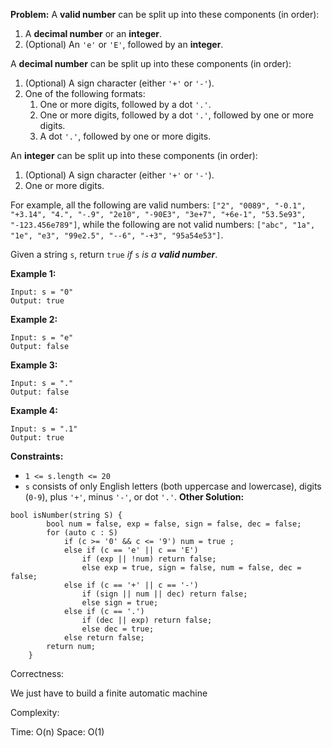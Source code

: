**Problem:**
A **valid number** can be split up into these components (in order):

1. A **decimal number** or an **integer**.
2. (Optional) An `'e'` or `'E'`, followed by an **integer**.

A **decimal number** can be split up into these components (in order):

1. (Optional) A sign character (either `'+'` or `'-'`).
2. One of the following formats:
   1. One or more digits, followed by a dot `'.'`.
   2. One or more digits, followed by a dot `'.'`, followed by one or more digits.
   3. A dot `'.'`, followed by one or more digits.

An **integer** can be split up into these components (in order):

1. (Optional) A sign character (either `'+'` or `'-'`).
2. One or more digits.

For example, all the following are valid numbers: `["2", "0089", "-0.1", "+3.14", "4.", "-.9", "2e10", "-90E3", "3e+7", "+6e-1", "53.5e93", "-123.456e789"]`, while the following are not valid numbers: `["abc", "1a", "1e", "e3", "99e2.5", "--6", "-+3", "95a54e53"]`.

Given a string `s`, return `true` *if* `s` *is a **valid number***.

 

**Example 1:**

```
Input: s = "0"
Output: true
```

**Example 2:**

```
Input: s = "e"
Output: false
```

**Example 3:**

```
Input: s = "."
Output: false
```

**Example 4:**

```
Input: s = ".1"
Output: true
```

 

**Constraints:**

- `1 <= s.length <= 20`
- `s` consists of only English letters (both uppercase and lowercase), digits (`0-9`), plus `'+'`, minus `'-'`, or dot `'.'`.
**Other Solution:**
```
bool isNumber(string S) {
        bool num = false, exp = false, sign = false, dec = false;
        for (auto c : S)
            if (c >= '0' && c <= '9') num = true ;    
            else if (c == 'e' || c == 'E')
                if (exp || !num) return false;
                else exp = true, sign = false, num = false, dec = false;
            else if (c == '+' || c == '-')
                if (sign || num || dec) return false;
                else sign = true;
            else if (c == '.')
                if (dec || exp) return false;
                else dec = true;
            else return false;
        return num;
    }
```
Correctness:

We just have to build a finite automatic machine

Complexity:

Time: O(n)
Space: O(1)